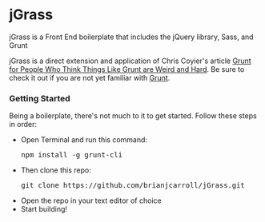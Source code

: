 <h1>jGrass</h1>
<p>jGrass is a Front End boilerplate that includes the jQuery library, Sass, and Grunt</p>

<p>jGrass is a direct extension and application of Chris Coyier's article <a href="http://24ways.org/2013/grunt-is-not-weird-and-hard/">Grunt for People Who Think Things Like Grunt are Weird and Hard</a>.  Be sure to check it out if you are not yet familiar with <a href="http://gruntjs.com/">Grunt</a>.</p>

<h3>Getting Started</h3>
<p>Being a boilerplate, there's not much to it to get started.  Follow these steps in order:</p>
<ul>
  <li>Open Terminal and run this command: <pre>npm install -g grunt-cli</pre></li>
  <li>Then clone this repo: <pre>git clone https://github.com/brianjcarroll/jGrass.git</pre></li>
  <li>Open the repo in your text editor of choice</li>
  <li>Start building!</li>
</ul>
